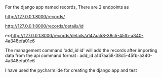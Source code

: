 
For the  django app named records,
There are 2 endpoints as 

http://127.0.0.1:8000/records/

http://127.0.0.1:8000/records/details/id

ex:http://127.0.0.1:8000/records/details/a147aa58-38c5-45fb-a340-4a348efa01e6

The management command 'add_id id' will add the records after importing data from the api 
command format : add_id a147aa58-38c5-45fb-a340-4a348efa01e6

I have used the  pycharm ide for creating the django app and test
